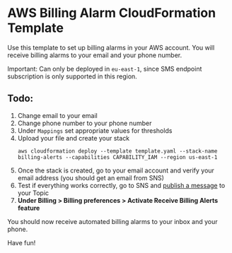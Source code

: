 # AWS Billing Alarm CloudFormation Template

Use this template to set up billing alarms in your AWS account. You will receive billing alarms to your email and your phone number. 

Important: Can only be deployed in `eu-east-1`, since SMS endpoint subscription is only supported in this region.

## Todo:
1. Change email to your email
2. Change phone number to your phone number 
3. Under `Mappings` set appropriate values for thresholds
4. Upload your file and create your stack
   ```
   aws cloudformation deploy --template template.yaml --stack-name billing-alerts --capabilities CAPABILITY_IAM --region us-east-1
   ```
5. Once the stack is created, go to your email account and verify your email address (you should get an email from SNS)
6. Test if everything works correctly, go to SNS and [publish a message](https://console.aws.amazon.com/sns/v2/home?region=us-east-1#/publish) to your Topic
7. **Under Billing > Billing preferences > Activate Receive Billing Alerts feature**

You should now receive automated billing alarms to your inbox and your phone.

Have fun!

